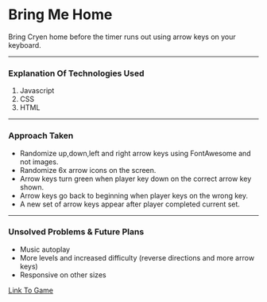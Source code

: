 # Bring Me Home

Bring Cryen home before the timer runs out using arrow keys on your keyboard.

---------------------------------------
### Explanation Of Technologies Used

1. Javascript
2. CSS
3. HTML

---------------------------------------
### Approach Taken

- Randomize up,down,left and right arrow keys using FontAwesome and not images.
- Randomize 6x arrow icons on the screen.
- Arrow keys turn green when player key down on the correct arrow key shown.
- Arrow keys go back to beginning when player keys on the wrong key.
- A new set of arrow keys appear after player completed current set.

---------------------------------------
### Unsolved Problems & Future Plans

- Music autoplay
- More levels and increased difficulty (reverse directions and more arrow keys)
- Responsive on other sizes

[Link To Game](https://mrsweet5.github.io/arrowkeygame/index.html)
